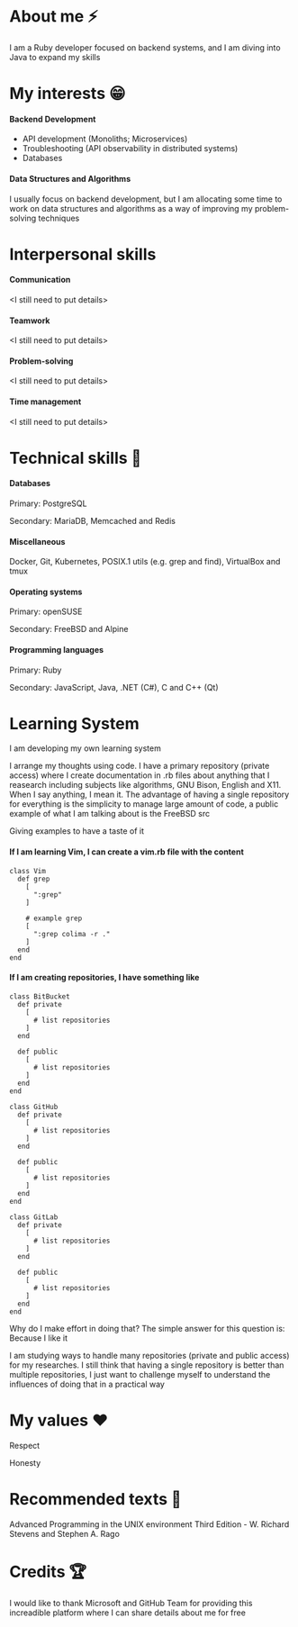 
# About me ⚡

I am a Ruby developer focused on backend systems, and I am diving into Java to expand my skills

# My interests 😁

#### Backend Development

* API development (Monoliths; Microservices)
* Troubleshooting (API observability in distributed systems)
* Databases
 
#### Data Structures and Algorithms

I usually focus on backend development, but I am allocating some time to work on data structures and algorithms as a way of improving my problem-solving techniques

# Interpersonal skills

#### Communication

\<I still need to put details\>

#### Teamwork

\<I still need to put details\>

#### Problem-solving

\<I still need to put details\>

#### Time management

\<I still need to put details\>

# Technical skills 🔧

#### Databases

Primary: PostgreSQL

Secondary: MariaDB, Memcached and Redis

#### Miscellaneous

Docker, Git, Kubernetes, POSIX.1 utils (e.g. grep and find), VirtualBox and tmux

#### Operating systems

Primary: openSUSE

Secondary: FreeBSD and Alpine

#### Programming languages

Primary: Ruby

Secondary: JavaScript, Java, .NET (C#), C and C++ (Qt)

# Learning System

I am developing my own learning system

I arrange my thoughts using code. I have a primary repository (private access) where I create documentation in .rb files about anything that I reasearch including subjects like algorithms, GNU Bison, English and X11. When I say anything, I mean it. The advantage of having a single repository for everything is the simplicity to manage large amount of code, a public example of what I am talking about is the FreeBSD src

Giving examples to have a taste of it

#### If I am learning Vim, I can create a vim.rb file with the content

```
class Vim
  def grep
    [
      ":grep"
    ]

    # example grep
    [
      ":grep colima -r ."
    ]
  end
end
```

#### If I am creating repositories, I have something like

```
class BitBucket
  def private
    [
      # list repositories
    ]
  end

  def public
    [
      # list repositories
    ]
  end
end

class GitHub
  def private
    [
      # list repositories
    ]
  end

  def public
    [
      # list repositories
    ]
  end
end

class GitLab
  def private
    [
      # list repositories
    ]
  end

  def public
    [
      # list repositories
    ]
  end
end
```

Why do I make effort in doing that? The simple answer for this question is: Because I like it

I am studying ways to handle many repositories (private and public access) for my researches. I still think that having a single repository is better than multiple repositories, I just want to challenge myself to understand the influences of doing that in a practical way

# My values ❤️

Respect

Honesty


# Recommended texts 📕

Advanced Programming in the UNIX environment Third Edition - W. Richard Stevens and Stephen A. Rago

# Credits 🏆

I would like to thank Microsoft and GitHub Team for providing this increadible platform where I can share details about me for free


<!--
## Hi there 👋

**kaiquekandykoga/kaiquekandykoga** is a ✨ _special_ ✨ repository because its `README.md` (this file) appears on your GitHub profile.

Here are some ideas to get you started:

- 🔭 I’m currently working on ...
- 🌱 I’m currently learning ...
- 👯 I’m looking to collaborate on ...
- 🤔 I’m looking for help with ...
- 💬 Ask me about ...
- 📫 How to reach me: ...
- 😄 Pronouns: ...
- ⚡ Fun fact: ...
-->
